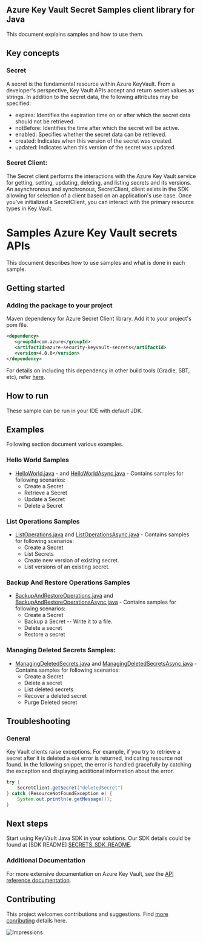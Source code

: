 
## Azure Key Vault Secret Samples client library for Java
This document explains samples and how to use them.

## Key concepts
### Secret
  A secret is the fundamental resource within Azure KeyVault. From a developer's perspective, Key Vault APIs accept and return secret values as strings. In addition to the secret data, the following attributes may be specified:
* expires: Identifies the expiration time on or after which the secret data should not be retrieved.
* notBefore: Identifies the time after which the secret will be active.
* enabled: Specifies whether the secret data can be retrieved.
* created: Indicates when this version of the secret was created.
* updated: Indicates when this version of the secret was updated.

### Secret Client:
The Secret client performs the interactions with the Azure Key Vault service for getting, setting, updating, deleting, and listing secrets and its versions. An asynchronous and synchronous, SecretClient, client exists in the SDK allowing for selection of a client based on an application's use case. Once you've initialized a SecretClient, you can interact with the primary resource types in Key Vault.

# Samples Azure Key Vault secrets APIs
This document describes how to use samples and what is done in each sample.

## Getting started

### Adding the package to your project

Maven dependency for Azure Secret Client library. Add it to your project's pom file.

[//]: # ({x-version-update-start;com.azure:azure-security-keyvault-secrets;current})
```xml
<dependency>
   <groupId>com.azure</groupId>
   <artifactId>azure-security-keyvault-secrets</artifactId>
   <version>4.0.0</version>
</dependency>
```
[//]: # ({x-version-update-end})

For details on including this dependency in other build tools (Gradle, SBT, etc), refer [here](https://search.maven.org/artifact/com.azure/azure-core).

## How to run
These sample can be run in your IDE with default JDK.

## Examples
   Following section document various examples.
   
### Hello World Samples
* [HelloWorld.java][sample_helloWorld] - and [HelloWorldAsync.java][sample_helloWorldAsync] - Contains samples for following scenarios:
    * Create a Secret
    * Retrieve a Secret
    * Update a Secret
    * Delete a Secret

### List Operations Samples
* [ListOperations.java][sample_list] and [ListOperationsAsync.java][sample_listAsync] - Contains samples for following scenarios:
    * Create a Secret
    * List Secrets
    * Create new version of existing secret.
    * List versions of an existing secret.

### Backup And Restore Operations Samples
* [BackupAndRestoreOperations.java][sample_BackupRestore] and [BackupAndRestoreOperationsAsync.java][sample_BackupRestoreAsync] - Contains samples for following scenarios:
    * Create a Secret
    * Backup a Secret -- Write it to a file.
    * Delete a secret
    * Restore a secret

### Managing Deleted Secrets Samples:
* [ManagingDeletedSecrets.java][sample_ManageDeleted] and [ManagingDeletedSecretsAsync.java][sample_ManageDeletedAsync] - Contains samples for following scenarios:
    * Create a Secret
    * Delete a secret
    * List deleted secrets
    * Recover a deleted secret
    * Purge Deleted secret
    
## Troubleshooting
### General
Key Vault clients raise exceptions. For example, if you try to retrieve a secret after it is deleted a `404` error is returned, indicating resource not found. In the following snippet, the error is handled gracefully by catching the exception and displaying additional information about the error.
```java
try {
    SecretClient.getSecret("deletedSecret")
} catch (ResourceNotFoundException e) {
    System.out.println(e.getMessage());
}
```

## Next steps
Start using KeyVault Java SDK in your solutions. Our SDK details could be found at [SDK README] [SECRETS_SDK_README]. 

###  Additional Documentation
For more extensive documentation on Azure Key Vault, see the [API reference documentation][azkeyvault_rest].

## Contributing
This project welcomes contributions and suggestions. Find [more conributing][SDK_README_CONTRIBUTING] details here.

<!-- LINKS -->
[source_code]:  src
[SECRETS_SDK_README]: ../../README.md
[SDK_README_CONTRIBUTING]: ../../README.md#contributing
[azkeyvault_rest]: https://docs.microsoft.com/rest/api/keyvault/
[sample_helloWorld]: java/com/azure/security/keyvault/secrets/HelloWorld.java
[sample_helloWorldAsync]: java/com/azure/security/keyvault/secrets/HelloWorldAsync.java
[sample_list]: java/com/azure/security/keyvault/secrets/ListOperations.java
[sample_listAsync]: java/com/azure/security/keyvault/secrets/ListOperationsAsync.java
[sample_BackupRestore]: java/com/azure/security/keyvault/secrets/BackupAndRestoreOperations.java
[sample_BackupRestoreAsync]: java/com/azure/security/keyvault/secrets/BackupAndRestoreOperationsAsync.java
[sample_ManageDeleted]: java/com/azure/security/keyvault/secrets/ManagingDeletedSecrets.java
[sample_ManageDeletedAsync]: java/com/azure/security/keyvault/secrets/ManagingDeletedSecretsAsync.java

![Impressions](https://azure-sdk-impressions.azurewebsites.net/api/impressions/azure-sdk-for-java/sdk/keyvault/azure-security-keyvault-secrets/README.png)
